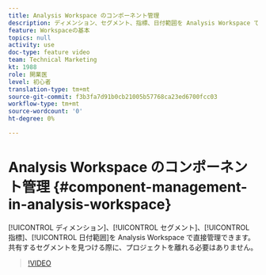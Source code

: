 ```yaml
---
title: Analysis Workspace のコンポーネント管理
description: ディメンション、セグメント、指標、日付範囲を Analysis Workspace で直接管理できます。 共有するセグメントを見つける際に、プロジェクトを離れる必要はありません。
feature: Workspaceの基本
topics: null
activity: use
doc-type: feature video
team: Technical Marketing
kt: 1988
role: 開業医
level: 初心者
translation-type: tm+mt
source-git-commit: f3b3fa7d91b0cb21005b57768ca23ed6700fcc03
workflow-type: tm+mt
source-wordcount: '0'
ht-degree: 0%

---
```



# Analysis Workspace のコンポーネント管理 {#component-management-in-analysis-workspace}

[!UICONTROL ディメンション]、[!UICONTROL セグメント]、[!UICONTROL 指標]、[!UICONTROL 日付範囲]を Analysis Workspace で直接管理できます。 共有するセグメントを見つける際に、プロジェクトを離れる必要はありません。

>[!VIDEO](https://video.tv.adobe.com/v/24095/?quality=12)
